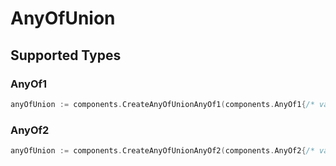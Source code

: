 # AnyOfUnion


## Supported Types

### AnyOf1

```go
anyOfUnion := components.CreateAnyOfUnionAnyOf1(components.AnyOf1{/* values here */})
```

### AnyOf2

```go
anyOfUnion := components.CreateAnyOfUnionAnyOf2(components.AnyOf2{/* values here */})
```

